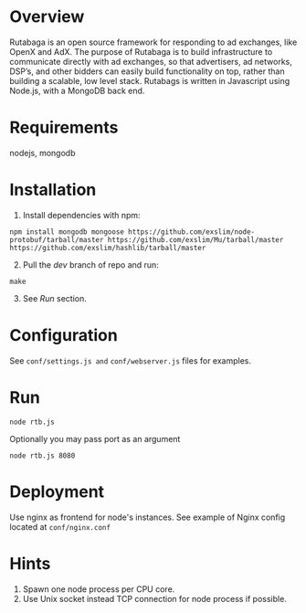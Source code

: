 # Overview

Rutabaga is an open source framework for responding to ad exchanges, like OpenX and AdX. The purpose of Rutabaga is to build infrastructure to communicate directly with ad exchanges, so that advertisers, ad networks, DSP’s, and other bidders can easily build functionality on top, rather than building a scalable, low level stack. Rutabags is written in Javascript using Node.js, with a MongoDB back end.

# Requirements
nodejs, mongodb


# Installation
1. Install dependencies with npm:
```
npm install mongodb mongoose https://github.com/exslim/node-protobuf/tarball/master https://github.com/exslim/Mu/tarball/master https://github.com/exslim/hashlib/tarball/master
```

2. Pull the *dev* branch of repo and run:
```
make
```

3. See *Run* section.

# Configuration
See `conf/settings.js and` `conf/webserver.js` files for examples.

# Run
```node rtb.js```

Optionally you may pass port as an argument

```node rtb.js 8080```

# Deployment
Use nginx as frontend for node's instances.
See example of Nginx config located at `conf/nginx.conf`

# Hints
1. Spawn one node process per CPU core.
2. Use Unix socket instead TCP connection for node process if possible.